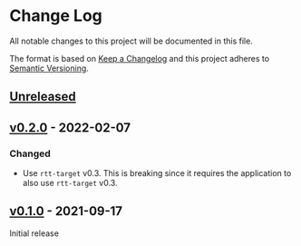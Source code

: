 # Change Log

All notable changes to this project will be documented in this file.

The format is based on [Keep a Changelog](http://keepachangelog.com/)
and this project adheres to [Semantic Versioning](http://semver.org/).

## [Unreleased]

## [v0.2.0] - 2022-02-07

### Changed

* Use `rtt-target` v0.3. This is breaking since it requires the
  application to also use `rtt-target` v0.3.

## [v0.1.0] - 2021-09-17

Initial release

[Unreleased]: https://github.com/drogue-iot/rtt-logger/compare/v0.2.0...HEAD
[v0.2.0]: https://github.com/drogue-iot/rtt-logger/compare/v0.1.0...v0.2.0
[v0.1.0]: https://github.com/drogue-iot/rtt-logger/compare/c02a7d9...v0.1.0

